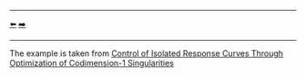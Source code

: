 ***
[⬅️](../019/README.md "Previous example")
[➡️](../021/README.md "Next example")
***

The example is taken from [Control of Isolated Response Curves Through Optimization of Codimension-1 Singularities](http://dx.doi.org/10.2139/ssrn.4711296)
